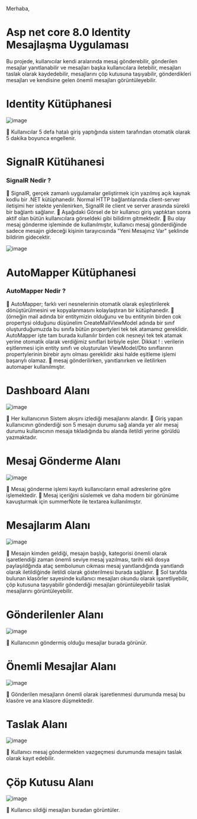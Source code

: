 Merhaba,

<h1>Asp net core 8.0 Identity Mesajlaşma Uygulaması</h1>

Bu projede, kullanıcılar kendi aralarında mesaj gönderebilir, gönderilen mesajlar yanıtlanabilir ve mesajları başka kullanıcılara iletebilir,
mesajları taslak olarak kaydedebilir, mesajlarını çöp kutusuna taşıyabilir, gönderdikleri mesajları ve kendisine gelen önemli mesajları görüntüleyebilir.

<h1>Identity Kütüphanesi</h1>

![image](https://github.com/Sinantosun/AspnetCoreMessageIdentity/assets/145317724/4f2899c9-7d66-404c-b44c-f30b3cfde419)

📌 Kullanıcılar 5 defa hatalı giriş yaptığında sistem tarafından otomatik olarak 5 dakika boyunca engellenir.

<h1>SignalR Kütühanesi</h1>
<h3>SignalR Nedir ?</h3>
📌 SignalR, gerçek zamanlı uygulamalar geliştirmek için yazılmış açık kaynak kodlu bir .NET kütüphanedir. Normal HTTP bağlantılarında client-server iletişimi her istekte yenilenirken, SignalR ile client ve server arasında sürekli bir bağlantı sağlanır.
📌 Aşağıdaki Görsel de bir kullanıcı giriş yaptıktan sonra aktif olan bütün kullanıcılara görseldeki gibi bilidirm gitmektedir.
📌 Bu olay mesaj gönderme işleminde de kullanılmıştır, kullanıcı mesaj gönderdiğinde sadece mesajın gideceği kişinin tarayıcısında "Yeni Mesajınız Var" şeklinde bildirim gidecektir.

![image](https://github.com/Sinantosun/AspnetCoreMessageIdentity/assets/145317724/8a306cd0-6b21-4959-978c-6d8dadcc3f95)

<h1>AutoMapper Kütüphanesi</h1>
<h3>AutoMapper Nedir ?</h3>

📌 AutoMapper; farklı veri nesnelerinin otomatik olarak eşleştirilerek dönüştürülmesini ve kopyalanmasını kolaylaştıran bir kütüphanedir. 
    📌 (örneğin mail adında bir entitymizin olduğunu ve bu entitynin birden cok propertysi olduğunu düşünelim CreateMailViewModel adında bir sınıf oluşturduğumuzda bu sınıfa bütün propertyleri tek tek atamamız gereklidir. AutoMapper işte tam burada kullanılır
        birden cok nesneyi tek tek atamak yerine otomatik olarak verdiğimiz sınıflari birbiyle eşler.
        Dikkat ! : verilerin eşitlenmesi için entity sınıfı ve oluşturulan ViewModel/Dto sınıflarının propertylerinin birebir aynı olması gereklidir aksi halde eşitleme işlemi başarıylı olamaz.
📌 mesaj gönderilirken, yanıtlanırken ve iletilirken automaper kullanılmıştır.

<h1>Dashboard Alanı</h1>

![image](https://github.com/Sinantosun/AspnetCoreMessageIdentity/assets/145317724/7f6b27a2-7d46-4f28-a4a0-5b7d695428f2)

📌 Her kullanıcının Sistem akışını izlediği mesajlarını alandır.
📌 Giriş yapan kullanıcının gönderdiği son 5 mesajın durumu sağ alanda yer alır mesaj durumu kullanıcının mesaja tıkladığında bu alanda iletildi yerine görüldü yazmaktadır.

<h1>Mesaj Gönderme Alanı </h1>

![image](https://github.com/Sinantosun/AspnetCoreMessageIdentity/assets/145317724/29933925-29b5-4eec-9c1c-7bcd654de9b7)

📌 Mesaj gönderme işlemi kayıtlı kullanıcıların email adreslerine göre işlemektedir.
📌 Mesaj içeriğini süslemek ve daha modern bir görünüme kavuşturmak için summerNote ile textarea kullanılmıştır.

<h1>Mesajlarım Alanı</h1>

![image](https://github.com/Sinantosun/AspnetCoreMessageIdentity/assets/145317724/89641432-90de-47af-afb8-741cfcc3c452)

📌 Mesajın kimden geldiği, mesajın başlığı, kategorisi önemli olarak işaretlendiği zaman önemli seviye mesaj yazılması, tarihi ekli dosya paylaşıldğında ataç sembolunun cıkması mesaj yanıtlandığında yanıtlandı olarak iletildiğinde iletildi olarak gösterilmesi burada sağlanır.
📌 Sol tarafda bulunan klasörler sayesinde kullanıcı mesajları okundu olarak işaretliyebilir, çöp kutusuna taşıyabilir gönderdiği mesajları görüntüleyebilir taslak mesajlarını görüntüleyebilir.

<h1>Gönderilenler Alanı</h1>

![image](https://github.com/Sinantosun/AspnetCoreMessageIdentity/assets/145317724/701de735-407e-4553-aa56-20b5eded2693)

📌 Kullanıcının göndermiş olduğu mesajlar burada görünür.

<h1>Önemli Mesajlar Alanı </h1>

![image](https://github.com/Sinantosun/AspnetCoreMessageIdentity/assets/145317724/49314e2d-766d-486a-b7dc-66050967ce58)

📌 Gönderilen mesajların önemli olarak işaretlenmesi durumunda mesaj bu klasöre ve ana klasore düşmektedir.

<h1>Taslak Alanı </h1>

![image](https://github.com/Sinantosun/AspnetCoreMessageIdentity/assets/145317724/e75a7a61-9378-4fc9-a5c7-813d8e43138c)

📌 Kullanıcı mesaj göndermekten vazgeçmesi durumunda mesajını taslak olarak kayıt edebilir.

<h1>Çöp Kutusu Alanı</h1>

![image](https://github.com/Sinantosun/AspnetCoreMessageIdentity/assets/145317724/df5bad34-a5d0-489e-8c28-5a2b2b58ce5c)

📌 Kullanıcı sildiği mesajları buradan görüntüler.









